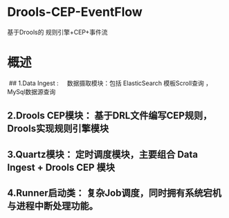 # Drools-CEP-EventFlow
基于Drools的 规则引擎+CEP+事件流

# 概述
  ## 1.Data Ingest :     数据摄取模块：包括 ElasticSearch 模板Scroll查询 ， MySql数据源查询
  
  ## 2.Drools CEP模块：  基于DRL文件编写CEP规则，Drools实现规则引擎模块
  
  ## 3.Quartz模块：      定时调度模块，主要组合 Data Ingest + Drools CEP 模块
  
  ## 4.Runner启动类：    复杂Job调度，同时拥有系统宕机与进程中断处理功能。
